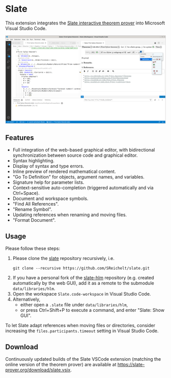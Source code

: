 # Slate

This extension integrates the [Slate interactive theorem prover](https://slate-prover.org/) into Microsoft Visual Studio Code.

![Screenshot](https://raw.githubusercontent.com/SReichelt/slate/master/src/vscode/media/screenshot.png)

## Features

* Full integration of the web-based graphical editor, with bidirectional synchronization between source code and graphical editor.
* Syntax highlighting.
* Display of syntax and type errors.
* Inline preview of rendered mathematical content.
* "Go To Definition" for objects, argument names, and variables.
* Signature help for parameter lists.
* Context-sensitive auto-completion (triggered automatically and via Ctrl+Space).
* Document and workspace symbols.
* "Find All References".
* "Rename Symbol".
* Updating references when renaming and moving files.
* "Format Document".

## Usage

Please follow these steps:

1. Please clone the [slate](https://github.com/SReichelt/slate) repository recursively, i.e.
   ```
   git clone --recursive https://github.com/SReichelt/slate.git
   ```
2. If you have a personal fork of the [slate-hlm](https://github.com/SReichelt/slate-hlm) repository (e.g. created automatically by the web GUI), add it as a remote to the submodule `data/libraries/hlm`.
3. Open the workspace `Slate.code-workspace` in Visual Studio Code.
4. Alternatively,
   * either open a `.slate` file under `data/libraries/hlm`,
   * or press Ctrl+Shift+P to execute a command, and enter "Slate: Show GUI".

To let Slate adapt references when moving files or directories, consider increasing the `files.participants.timeout` setting in Visual Studio Code.

## Download

Continuously updated builds of the Slate VSCode extension (matching the online version of the theorem prover) are available at https://slate-prover.org/download/slate.vsix.
